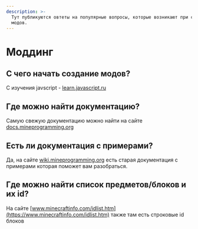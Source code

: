 ```yaml
---
description: >-
  Тут публикуются овтеты на популярные вопросы, которые возникают при создании
  модов.
---
```


# Моддинг

## С чего начать создание модов?

С изучения javscript -  [learn.javascript.ru](https://learn.javascript.ru)

## Где можно найти документацию?

Самую свежую документацию можно найти на сайте [docs.mineprogramming.org](https://docs.mineprogramming.org/)

## Есть ли документация с примерами?

Да, на сайте  [wiki.mineprogramming.org](https://wiki.mineprogramming.org/) есть старая документация с примерами которая поможет вам разобраться.

## Где можно найти список предметов/блоков и их id?

На сайте [www.minecraftinfo.com/idlist.htm](https://www.minecraftinfo.com/idlist.htm) также там есть строковые id блоков

